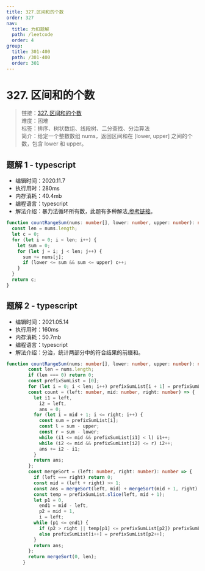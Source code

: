 ```yaml
---
title: 327.区间和的个数
order: 327
nav:
  title: 力扣题解
  path: /leetcode
  order: 4
group:
  title: 301-400
  path: /301-400
  order: 301
---
```


# 327. 区间和的个数

> 链接：[327. 区间和的个数](https://leetcode-cn.com/problems/count-of-range-sum/)  
> 难度：困难  
> 标签：排序、树状数组、线段树、二分查找、分治算法  
> 简介：给定一个整数数组 nums，返回区间和在 [lower, upper] 之间的个数，包含 lower 和 upper。

## 题解 1 - typescript

- 编辑时间：2020.11.7
- 执行用时：280ms
- 内存消耗：40.4mb
- 编程语言：typescript
- 解法介绍：暴力法循环所有数，此题有多种解法,[参考链接](https://leetcode-cn.com/problems/count-of-range-sum/solution/qu-jian-he-de-ge-shu-by-leetcode-solution/)。

```typescript
function countRangeSum(nums: number[], lower: number, upper: number): number {
  const len = nums.length;
  let c = 0;
  for (let i = 0; i < len; i++) {
    let sum = 0;
    for (let j = i; j < len; j++) {
      sum += nums[j];
      if (lower <= sum && sum <= upper) c++;
    }
  }
  return c;
}
```
## 题解 2 - typescript
- 编辑时间：2021.05.14
- 执行用时：160ms
- 内存消耗：50.7mb
- 编程语言：typescript
- 解法介绍：分治，统计两部分中的符合结果的前缀和。
```typescript
function countRangeSum(nums: number[], lower: number, upper: number): number {
        const len = nums.length;
        if (len === 0) return 0;
        const prefixSumList = [0];
        for (let i = 0; i < len; i++) prefixSumList[i + 1] = prefixSumList[i] + nums[i];
        const count = (left: number, mid: number, right: number) => {
          let i1 = left,
            i2 = left,
            ans = 0;
          for (let i = mid + 1; i <= right; i++) {
            const sum = prefixSumList[i];
            const l = sum - upper;
            const r = sum - lower;
            while (i1 <= mid && prefixSumList[i1] < l) i1++;
            while (i2 <= mid && prefixSumList[i2] <= r) i2++;
            ans += i2 - i1;
          }
          return ans;
        };
        const mergeSort = (left: number, right: number): number => {
          if (left === right) return 0;
          const mid = (left + right) >> 1;
          const ans = mergeSort(left, mid) + mergeSort(mid + 1, right) + count(left, mid, right);
          const temp = prefixSumList.slice(left, mid + 1);
          let p1 = 0,
            end1 = mid - left,
            p2 = mid + 1,
            i = left;
          while (p1 <= end1) {
            if (p2 > right || temp[p1] <= prefixSumList[p2]) prefixSumList[i++] = temp[p1++];
            else prefixSumList[i++] = prefixSumList[p2++];
          }
          return ans;
        };
        return mergeSort(0, len);
      }
```
